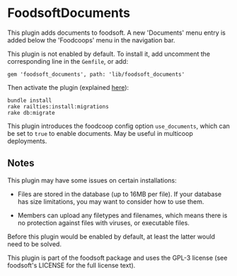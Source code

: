FoodsoftDocuments
=================

This plugin adds documents to foodsoft. A new 'Documents' menu entry is added below the 'Foodcoops' menu in the navigation bar.

This plugin is not enabled by default. To install it, add uncomment the
corresponding line in the `Gemfile`, or add:

```Gemfile
gem 'foodsoft_documents', path: 'lib/foodsoft_documents'
```

Then activate the plugin (explained [here](https://github.com/foodcoops/foodsoft/wiki/Plugins#installing-a-plugin)):

```
bundle install
rake railties:install:migrations
rake db:migrate
```

This plugin introduces the foodcoop config option `use_documents`, which can be
set to `true` to enable documents. May be useful in multicoop deployments.


## Notes

This plugin may have some issues on certain installations:

* Files are stored in the database (up to 16MB per file). If your database has
  size limitations, you may want to consider how to use them.

* Members can upload any filetypes and filenames, which means there is no
  protection against files with viruses, or executable files.

Before this plugin would be enabled by default, at least the latter would need
to be solved.


This plugin is part of the foodsoft package and uses the GPL-3 license (see
foodsoft's LICENSE for the full license text).

